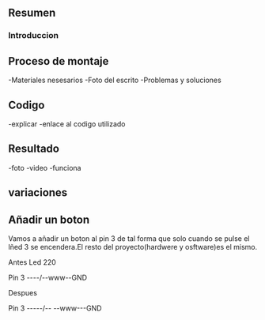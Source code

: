 ## Resumen















### Introduccion









## Proceso de montaje
-Materiales nesesarios
-Foto del escrito
-Problemas y soluciones







## Codigo
-explicar
-enlace al codigo utilizado





## Resultado
-foto
-video
-funciona


## variaciones
## Añadir un boton
Vamos a añadir un boton al pin 3 de tal forma que solo cuando se pulse el lñed 3 se encendera.El resto del proyecto(hardwere y osftware)es el mismo.

Antes Led 220

Pin 3 ----/--www--GND


Despues

Pin 3 -----/--   --www---GND

